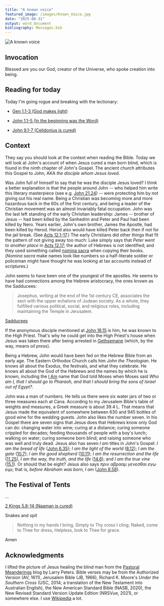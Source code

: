 ```yaml
---
title: "A known voice"
featured_image: /images/Known_Voice.jpg
date: "2025-08-31"
output: word_document
bibliography: Messages.bib
---
```


![A known voice](/images/Known_Voice.jpg)

## Invocation

Blessed are you our God, creator of the Universe, who spoke creation into being.

## Reading for today

Today I'm going rogue and breaking with the lectionary:

* [Gen 1.1-3 (God makes light)](https://www.crosswire.org/study/parallelstudy.jsp?key=Genesis+1%3A1#cv)

* [John 1.1-5 (In the beginning was the Word)](https://www.crosswire.org/study/parallelstudy.jsp?key=John+1%3A1#cv)

* [John 9.1-7 (Celidonius is cured)](https://www.crosswire.org/study/parallelstudy.jsp?key=Luke+9%3A51#cv)

## Context

They say you should look at the context when reading the Bible. Today we will look at John's account of when Jesus cured a man born blind, which is found in the ninth chapter of John's Gospel. The ancient church attributes this Gospel to John, AKA *the disciple whom Jesus loved*. 

Was John full of himself to say that he was the disciple Jesus loved? I think a better explanation is that the people around John -- who helped him write this literary masterpiece (see e.g. [John 21.24](https://www.crosswire.org/study/parallelstudy.jsp?key=John+21%3A24#cv)) -- were protecting him by not giving out his real name. Being a Christian was becoming more and more hazardous back in the 60s of the first century, and being a leader of the Christian movement was an almost invariably fatal occupation. John was the last left standing of the early Christian leadership: James -- brother of Jesus -- had been killed by the Sanhedrin and Peter and Paul had been killed by Nero. Years earlier, John's own brother, James the Apostle, had been killed by Herod. Herod also would have killed Peter back then if not for the jail break. (See [Acts 12.1-17](https://www.crosswire.org/study/parallelstudy.jsp?key=Acts+12%3A1#cv).) The early Christians did other things that fit the pattern of not giving away too much: Luke simply says that *Peter went to another place* in [Acts 12.17](https://www.crosswire.org/study/parallelstudy.jsp?key=Acts+12%3A17#cv); the author of Hebrews is not identified; and they used something called [nomina sacra](https://en.wikipedia.org/wiki/Nomina_sacra) when copying their books. (*Nomina sacra* make names look like numbers so a half-literate soldier or policeman might have thought he was looking at tax accounts instead of scriptures.)

John seems to have been one of the youngest of the apostles. He seems to have had connections among the Hebrew aristocracy, the ones known as the Sadducees:

> Josephus, writing at the end of the 1st century CE, associates the sect with the upper echelons of Judean society. As a whole, they fulfilled various political, social, and religious roles, including maintaining the Temple in Jerusalem.

[Sadducees](https://en.wikipedia.org/wiki/Sadducees)

If the anonymous disciple mentioned at [John 18.15](https://www.crosswire.org/study/parallelstudy.jsp?key=Acts+18%3A15#cv) is him, he was known to the High Priest. That's why he could get into the High Priest's house when Jesus was taken there after being arrested in [Gethsemane](https://en.wikipedia.org/wiki/Gethsemane) (which, by the way, means *oil press*). 

Being a Hebrew, John would have been fed on the Hebrew Bible from an early age. The Eastern Orthodox Church calls him *John the Theologian*. He knows all about the Exodus, the festivals, and what they celebrate. He knows all about the God of the Hebrews and the names by which he is known, including the [I Am](https://en.wikipedia.org/wiki/Tetragrammaton) name that God told Moses when Moses said *Who am I, that I should go to Pharaoh, and that I should bring the sons of Israel out of Egypt?*.

John was a man of numbers. He tells us there were six water jars of two or three measures each at Cana. According to my Jerusalem Bible's table of weights and measures, a Greek measure is about 39.4 L. That means that Jesus made the equivalent of somewhere between 630 and 945 bottles of good wine for the wedding guests. John also likes the number seven. In his Gospel there are seven signs that Jesus does that Hebrews know only God can do: changing water into wine; curing at a distance; curing someone crippled for decades; feeding thousands of people with a boy's lunch; walking on water; curing someone born blind; and raising someone who was well and truly dead. Jesus also has seven *I am* titles in John's Gospel: *I am the bread of life* ([John 6.35](https://www.crosswire.org/study/parallelstudy.jsp?key=John+6%3A35#cv)); *I am the light of the world* ([8.12](https://www.crosswire.org/study/parallelstudy.jsp?key=John+8%3A12#cv)); *I am the gate* ([10.7](https://www.crosswire.org/study/parallelstudy.jsp?key=John+10%3A7#cv)); *I am the good shepherd* ([10.11](https://www.crosswire.org/study/parallelstudy.jsp?key=John+10%3A11#cv)); *I am the resurrection and the life* ([11.25](https://www.crosswire.org/study/parallelstudy.jsp?key=John+11%3A25#cv)), *I am the way, the truth, and the life* ([14.6](https://www.crosswire.org/study/parallelstudy.jsp?key=John+14%3A6#cv)); and *I am the true vine* ([15.1](https://www.crosswire.org/study/parallelstudy.jsp?key=John+15%3A1#cv)). Or should that be eight? Jesus also says *πριν αβρααμ γενεσθαι εγω ειμι*; that is, *before Abraham was born, I am* ([John 8.58](https://www.crosswire.org/study/parallelstudy.jsp?key=John+8%3A58#cv)).

## The Festival of Tents

...

[2 Kings 5.8-14 (Naaman is cured)](https://www.crosswire.org/study/parallelstudy.jsp?key=II+Kings+5%3A8#cv)



Snakes and spit

> Nothing in my hands I bring,
> Simply to Thy cross I cling;
> Naked, come to Thee for dress,
> Helpless, look to Thee for grace.

Amen

## Acknowledgments

I lifted the picture of Jesus healing the blind man from the [Pastoral Meanderings](https://pastoralmeanderings.blogspot.com/2023/03/how-bad-can-it-get.html) blog by Larry Peters. Bible verses may be from the Authorized Version (AV, 1611), Jerusalem Bible (JB, 1966), Richard K. Moore's *Under the Southern Cross* (USC, 2014; a translation of the New Testament into Australian English), the New American Standard Bible (NASB, 2020), the New Revised Standard Version Update Edition (NRSVue, 2021), or somewhere else. I use [Wikipedia](https://en.wikipedia.org/wiki/Main_Page) a lot.

